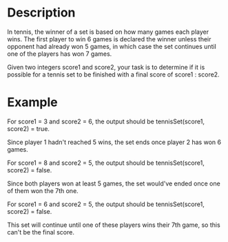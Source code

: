 # Description

In tennis, the winner of a set is based on how many games each player wins. The first player to win 6 games is declared the winner unless their opponent had already won 5 games, in which case the set continues until one of the players has won 7 games.

Given two integers score1 and score2, your task is to determine if it is possible for a tennis set to be finished with a final score of score1 : score2.

# Example

For score1 = 3 and score2 = 6, the output should be
tennisSet(score1, score2) = true.

Since player 1 hadn't reached 5 wins, the set ends once player 2 has won 6 games.

For score1 = 8 and score2 = 5, the output should be
tennisSet(score1, score2) = false.

Since both players won at least 5 games, the set would've ended once one of them won the 7th one.

For score1 = 6 and score2 = 5, the output should be
tennisSet(score1, score2) = false.

This set will continue until one of these players wins their 7th game, so this can't be the final score.